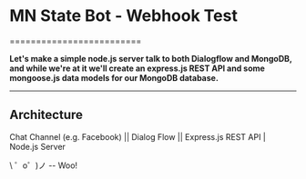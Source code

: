 # MN State Bot - Webhook Test
=========================

**Let's make a simple node.js server talk to both Dialogflow and MongoDB, and while we're at it we'll create an express.js REST API and some mongoose.js data models for our MongoDB database.**

-------------------

## Architecture
Chat Channel (e.g. Facebook)
||
Dialog Flow
||
Express.js REST API
|
Node.js Server





\ ゜o゜)ノ -- Woo!



